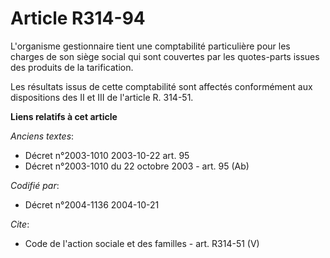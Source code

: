# Article R314-94

L'organisme gestionnaire tient une comptabilité particulière pour les charges de son siège social qui sont couvertes par les
quotes-parts issues des produits de la tarification. 

Les résultats issus de cette comptabilité sont affectés conformément aux dispositions des II et III de l'article R. 314-51.

**Liens relatifs à cet article**

_Anciens textes_:

  - Décret n°2003-1010 2003-10-22 art. 95
  - Décret n°2003-1010 du 22 octobre 2003 - art. 95 (Ab)

_Codifié par_:

  - Décret n°2004-1136 2004-10-21

_Cite_:

  - Code de l'action sociale et des familles - art. R314-51 (V)
